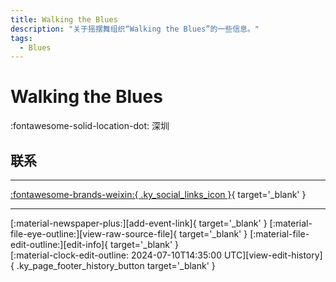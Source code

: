 ```yaml
---
title: Walking the Blues
description: "关于摇摆舞组织“Walking the Blues”的一些信息。"
tags:
  - Blues
---
```


# Walking the Blues

:fontawesome-solid-location-dot: 深圳  


## 联系


---

 [:fontawesome-brands-weixin:{ .ky_social_links_icon }](# "Walking the Blues"){ target='_blank' }

---

<div class="ky_page_footer" markdown>
<div class="ky_page_footer_trailing" markdown="span">
[:material-newspaper-plus:][add-event-link]{ target='_blank' }
[:material-file-eye-outline:][view-raw-source-file]{ target='_blank' }
[:material-file-edit-outline:][edit-info]{ target='_blank' }
</div>
<div class="ky_page_footer_leading" markdown="span">
[:material-clock-edit-outline: 2024-07-10T14:35:00 UTC][view-edit-history]{ .ky_page_footer_history_button target='_blank' }
</div>
</div>

[add-event-link]: https://github.com/swingdance/events/issues/new?assignees=&labels=add+event&projects=&template=02-add_entity.yml&title=%5Bcn%5D%20%3CName%3E&region=cn&province=Guangdong&city=Shenzhen&org_id=walking-the-blues "添加活动"
[view-raw-source-file]: https://github.com/swingdance/orgs/blob/main/cn/walking-the-blues.json "查看原始源文件"
[edit-info]: https://github.com/swingdance/orgs/issues/new?assignees=&labels=update+org&projects=&template=03-update_entity.yml&title=%5Bcn%5D%20Walking%20the%20Blues&region=cn&id=walking-the-blues&name=Walking%20the%20Blues "编辑信息"

[view-edit-history]: https://github.com/swingdance/orgs/commits/main/cn/walking-the-blues.json "查看编辑历史"
